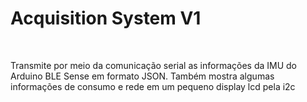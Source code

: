 # Acquisition System V1

<br>


Transmite por meio da comunicação serial as informações da IMU do Arduino BLE Sense  em formato JSON. Também mostra algumas informações de consumo e rede em um pequeno display lcd pela i2c


